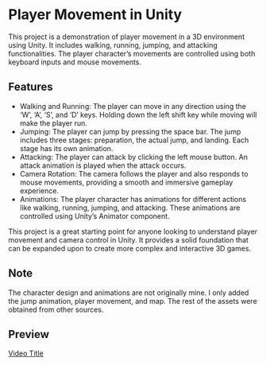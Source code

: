 # Player Movement in Unity
This project is a demonstration of player movement in a 3D environment using Unity. It includes walking, running, jumping, and attacking functionalities. The player character’s movements are controlled using both keyboard inputs and mouse movements.

## Features
 - Walking and Running: The player can move in any direction using the ‘W’, ‘A’, ‘S’, and ‘D’ keys. Holding down the left shift key while moving will make the player run.
 - Jumping: The player can jump by pressing the space bar. The jump includes three stages: preparation, the actual jump, and landing. Each stage has its own animation.
 - Attacking: The player can attack by clicking the left mouse button. An attack animation is played when the attack occurs.
 - Camera Rotation: The camera follows the player and also responds to mouse movements, providing a smooth and immersive gameplay experience.
 - Animations: The player character has animations for different actions like walking, running, jumping, and attacking. These animations are controlled using Unity’s Animator component.

This project is a great starting point for anyone looking to understand player movement and camera control in Unity. It provides a solid foundation that can be expanded upon to create more complex and interactive 3D games.


## Note
The character design and animations are not originally mine. I only added the jump animation, player movement, and map. The rest of the assets were obtained from other sources.

## Preview
[Video Title](https://raw.githubusercontent.com/LikoKiko/Unity3D-BasicsPlayerMovementWithAnimations/main/Preview.mp4)
